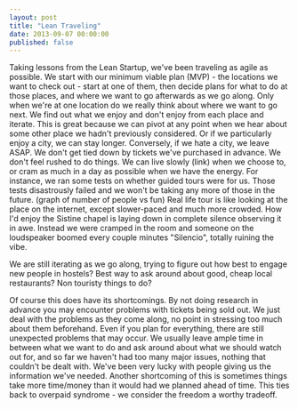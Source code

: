 ```yaml
---
layout: post
title: "Lean Traveling"
date: 2013-09-07 00:00:00
published: false
---
```


Taking lessons from the Lean Startup, we've been traveling as agile as possible. We start with our minimum viable plan (MVP) - the locations we want to check out - start at one of them, then decide plans for what to do at those places, and where we want to go afterwards as we go along. Only when we're at one location do we really think about where we want to go next. We find out what we enjoy and don't enjoy from each place and iterate. This is great because we can pivot at any point when we hear about some other place we hadn't previously considered. Or if we particularly enjoy a city, we can stay longer. Conversely, if we hate a city, we leave ASAP. We don't get tied down by tickets we've purchased in advance. We don't feel rushed to do things. We can live slowly (link) when we choose to, or cram as much in a day as possible when we have the energy. For instance, we ran some tests on whether guided tours were for us. Those tests disastrously failed and we won't be taking any more of those in the future. (graph of number of people vs fun)
Real life tour is like looking at the place on the internet, except slower-paced and much more crowded. How I'd enjoy the Sistine chapel is laying down in complete silence observing it in awe. Instead we were cramped in the room and someone on the loudspeaker boomed every couple minutes "Silencio", totally ruining the vibe.

We are still iterating as we go along, trying to figure out how best to engage new people in hostels? Best way to ask around about good, cheap local restaurants? Non touristy things to do?

Of course this does have its shortcomings. By not doing research in advance you 
may encounter problems with tickets being sold out. We just deal with the 
problems as they come along, no point in stressing too much about them 
beforehand. Even if you plan for everything, there are still unexpected problems 
that may occur. We usually leave ample time in between what we want to do and 
ask around about what we should watch out for, and so far we haven't had too 
many major issues, nothing that couldn't be dealt with. We've been very lucky 
with people giving us the information we've needed.  Another shortcoming of this 
is sometimes things take more time/money than it would had we planned ahead of 
time. This ties back to overpaid syndrome - we consider the freedom a worthy 
tradeoff. 
